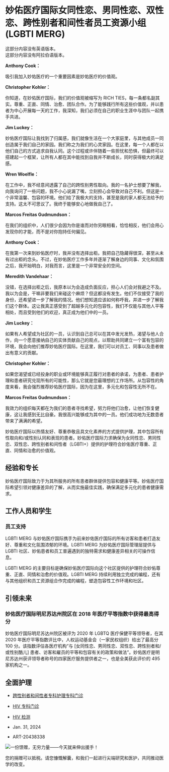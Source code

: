 # 妙佑医疗国际女同性恋、男同性恋、双性恋、跨性别者和间性者员工资源小组 (LGBTI MERG)  

这部分内容没有英语版本。  
这部分内容没有阿拉伯语版本。  

**Anthony Cook：**  

吸引我加入妙佑医疗的一个重要因素是妙佑医疗的价值观。  

**Christopher Kohler：**  

你知道，在妙佑医疗国际，我们的价值观被缩写为 RICH TIES，每一条都名副其实。尊重、正直、同情、治愈、团队合作。为了能够践行所有这些价值观，并以患者为中心开展每一天的工作，我深知，我们必须在自己的职业生涯中与团队一起携手共进。  

**Jim Luckey：**  

妙佑医疗国际让我找到了归属感，我们就像生活在一个大家庭里，与其他成员一同创造属于我们自己的家园。我们称之为我们的心灵家园。在这里，每一个人都在以他们自己的方式追求自我认同。这个过程或许伴随着一些担忧和恐惧，但最终可以搭建起一个框架，让所有人都在其中能找到自我并不断成长，同时获得极大的满足感。  

**Wren Woelfle：**  

在工作中，我不经意间透露了自己的跨性别男性取向。我的一名护士想要了解我，向我询问了一些问题，我不小心说漏了嘴，立刻担心会导致对自己不利。但这是一个非常温馨、包容的环境。他们给了我极大的支持，甚至是我的家人都无法给予的支持。这太不可思议了。我终于能够安心地做我自己了。  

**Marcos Freitas Gudmundson：**  

在我们的组织中，人们很少会因为你是谁而对你另眼相看，恰恰相反，他们会用心发现你的才能，而不是对你抱持任何偏见。  

**Anthony Cook：**  

在我第一次来到妙佑医疗时，我并没有选择出柜。我把自己隐藏得很深，甚至从未有过出柜的念头。不过，在妙佑医疗工作多年并逐渐了解身边的同事、文化和氛围之后，我开始明白，对我而言，这里是一个非常安全的空间。  

**Meredith Vandehaar：**  

没错，在选择出柜之后，我原本以为会造成负面反应，担心人们会对我避之不及。我以为会是，干嘛非要我们来碰这个麻烦？但这都没有发生。他们不仅接受了我的身份，还希望进一步了解我的情况。他们想知道应该如何称呼我，并进一步了解我们这个群体。这让我真正感受到了超越多元化的包容性，我们不仅能与其他人平等相处，而且受到他们的欢迎，真正成为他们中的一员。  

**Jim Luckey：**  

如果有人希望成为社区的一员，认识到自己总可以在其中发光发热，渴望与他人合作，向一个愿意接纳自己的实体贡献自己的观点，以帮助共同建立一个富有包容的环境，我会向他们推荐妙佑医疗国际。在这里，我们可以对员工、同事以及患者做出有意义的贡献。  

**Christopher Kohler：**  

如果您渴望或已经投身的职业或环境能够真正履行对患者的承诺，为患者、患者护理和患者研究兑现所有的可能性，那么它就是您最理想的工作场所。从包容性的角度来看，我会强烈推荐妙佑医疗国际，因为在这里，多元化和包容性无所不在。  

**Marcos Freitas Gudmundson：**  

我效力的组织每天都在为我们的患者寻找希望，努力将他们治愈，让他们恢复健康，这让我感到无比自豪。我很高兴能够成为其中的一员。他们成功地为无数患者带来了满满的希望。  

妙佑医疗国际以热情友好、尊重恭敬且具文化素养的方式提供护理，其中包容所有性取向和/或性别认同和表现的患者。妙佑医疗国际力求确保为女同性恋、男同性恋、双性恋、跨性别者和间性者（LGBTI+）提供的护理符合妙佑医疗尊重、正直、同情和治愈的价值观。  

## 经验和专长  

妙佑医疗国际致力于为其所服务的所有患者群体提供包容和健康平等。妙佑医疗国际希望引领对健康差异的了解，从而实施最佳实践，确保满足多元化的患者健康需求。  

## 工作人员和学生  

### 员工支持  

LGBTI MERG 与妙佑医疗国际携手为前来妙佑医疗国际的所有访客和患者打造友好、尊重和文化氛围浓郁的环境。LGBTI MERG 为妙佑医疗国际管理层提供与 LGBTI 社区、妙佑患者和员工普遍遇到的独特需求和健康差异相关的可操作信息。  

LGBTI MERG 的主要目标是确保妙佑医疗国际向这个社区提供的护理符合妙佑尊重、正直、同情和治愈的价值观。LGBTI MERG 持续利用独立完成的编程，还有与其他组织和员工资源组合作完成的编程，塑造包容性工作环境和社区。  

## 引领未来  

### 妙佑医疗国际明尼苏达州院区在 2018 年医疗平等指数中获得最高得分  

妙佑医疗国际明尼苏达州院区被评为 2020 年 LGBTQ 医疗保健平等领导者，在其 2020 年医疗平等指数评比中，人权运动基金会（一家民权组织）给出了最高分 100 分。该指数评估各医疗机构“与 [女同性恋、男同性恋、双性恋、跨性别者和/或性别酷儿] 患者、访客和雇员的平等和包容有关的政策和做法”。妙佑医疗是明尼苏达州获评领导者称号的四家医疗服务提供者之一，也是全美获此评价的 495 家机构之一。  

## 全面护理  

-   [跨性别者和间性者专科护理专科门诊](https://www.mayoclinic.org/zh-hans/departments-centers/transgender-and-intersex-specialty-care-clinic/overview/ovc-20395546)  
-   [HIV 专科门诊](https://www.mayoclinic.org/zh-hans/departments-centers/infectious-diseases/sections/overview/ovc-20456906)  
-   [HIV 检测](https://www.mayoclinic.org/zh-hans/diseases-conditions/hiv-aids/diagnosis-treatment/drc-20373531)  

-   Jan. 31, 2024  
-   ART-20438338  

![一份馈赠，无穷力量——今天就来伸出援手！](https://assets.mayoclinic.org/content/dam/media/global/images/2023/11/14/giving-charity.svg)  

您的捐赠可以抵税。请您慷慨解囊，和我们一起进行尖端研究和医护，共同推动医学的改变。  